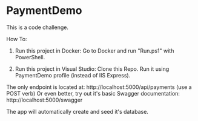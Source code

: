 # PaymentDemo
 This is a code challenge.

How To:
1) Run this project in Docker:
Go to Docker and run "Run.ps1" with PowerShell.

2) Run this project in Visual Studio:
Clone this Repo. Run it using PaymentDemo profile (instead of IIS Express).


The only endpoint is located at: http://localhost:5000/api/payments (use a POST verb)
Or even better, try out it's basic Swagger documentation: http://localhost:5000/swagger

The app will automatically create and seed it's database.
